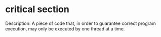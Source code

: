 # critical section

Description: A piece of code that, in order to guarantee correct program execution, may only be executed by one thread at a time.